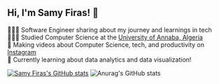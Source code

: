 ## Hi, I'm Samy Firas! 👋

👨🏽‍💻 Software Engineer sharing about my journey and learnings in tech <br/>
👨🏽‍🎓 Studied Computer Science at the [University of Annaba, Algeria](https://www.univ-annaba.dz)  <br/>
🎨 Making videos about Computer Science, tech, and productivity on [Instagram](https://www.instagram.com/samyfiras/) <br/>
💭 Currently learning about data analytics and data visualization! <br/>

[![Samy Firas's GitHub stats](https://github-readme-stats.vercel.app/api?username=Samyfiras07)](https://github.com/Samyfiras07/github-readme-stats)
![Anurag's GitHub stats](https://github-readme-stats.vercel.app/api?username=Samyfiras07&show_icons=true&theme=radical)
